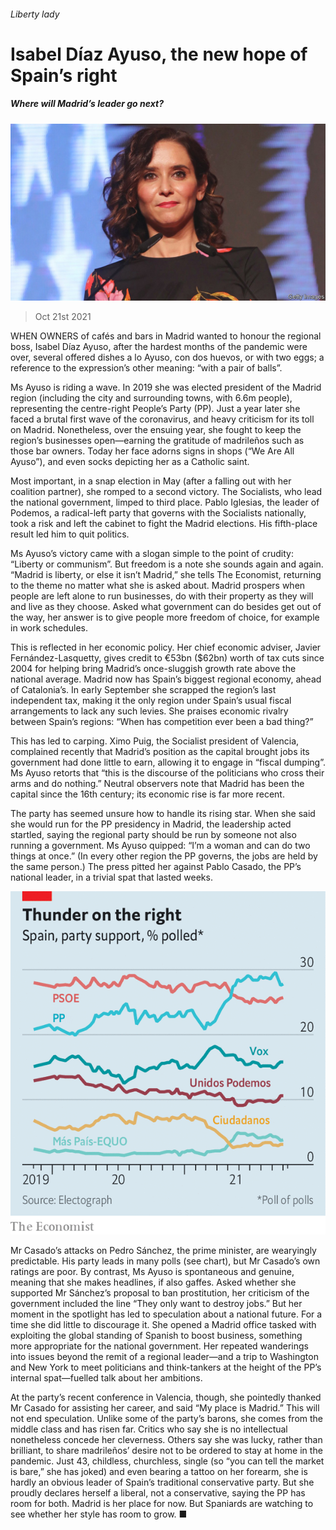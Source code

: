 ###### Liberty lady

# Isabel Díaz Ayuso, the new hope of Spain’s right 

##### Where will Madrid’s leader go next? 

![image](images/20211023_EUP003_0.jpg) 

> Oct 21st 2021 

WHEN OWNERS of cafés and bars in Madrid wanted to honour the regional boss, Isabel Díaz Ayuso, after the hardest months of the pandemic were over, several offered dishes a lo Ayuso, con dos huevos, or with two eggs; a reference to the expression’s other meaning: “with a pair of balls”.

Ms Ayuso is riding a wave. In 2019 she was elected president of the Madrid region (including the city and surrounding towns, with 6.6m people), representing the centre-right People’s Party (PP). Just a year later she faced a brutal first wave of the coronavirus, and heavy criticism for its toll on Madrid. Nonetheless, over the ensuing year, she fought to keep the region’s businesses open—earning the gratitude of madrileños such as those bar owners. Today her face adorns signs in shops (“We Are All Ayuso”), and even socks depicting her as a Catholic saint.


Most important, in a snap election in May (after a falling out with her coalition partner), she romped to a second victory. The Socialists, who lead the national government, limped to third place. Pablo Iglesias, the leader of Podemos, a radical-left party that governs with the Socialists nationally, took a risk and left the cabinet to fight the Madrid elections. His fifth-place result led him to quit politics.

Ms Ayuso’s victory came with a slogan simple to the point of crudity: “Liberty or communism”. But freedom is a note she sounds again and again. “Madrid is liberty, or else it isn’t Madrid,” she tells The Economist, returning to the theme no matter what she is asked about. Madrid prospers when people are left alone to run businesses, do with their property as they will and live as they choose. Asked what government can do besides get out of the way, her answer is to give people more freedom of choice, for example in work schedules.

This is reflected in her economic policy. Her chief economic adviser, Javier Fernández-Lasquetty, gives credit to €53bn ($62bn) worth of tax cuts since 2004 for helping bring Madrid’s once-sluggish growth rate above the national average. Madrid now has Spain’s biggest regional economy, ahead of Catalonia’s. In early September she scrapped the region’s last independent tax, making it the only region under Spain’s usual fiscal arrangements to lack any such levies. She praises economic rivalry between Spain’s regions: “When has competition ever been a bad thing?”

This has led to carping. Ximo Puig, the Socialist president of Valencia, complained recently that Madrid’s position as the capital brought jobs its government had done little to earn, allowing it to engage in “fiscal dumping”. Ms Ayuso retorts that “this is the discourse of the politicians who cross their arms and do nothing.” Neutral observers note that Madrid has been the capital since the 16th century; its economic rise is far more recent.

The party has seemed unsure how to handle its rising star. When she said she would run for the PP presidency in Madrid, the leadership acted startled, saying the regional party should be run by someone not also running a government. Ms Ayuso quipped: “I’m a woman and can do two things at once.” (In every other region the PP governs, the jobs are held by the same person.) The press pitted her against Pablo Casado, the PP’s national leader, in a trivial spat that lasted weeks.

![image](images/20211023_EUC749.png) 


Mr Casado’s attacks on Pedro Sánchez, the prime minister, are wearyingly predictable. His party leads in many polls (see chart), but Mr Casado’s own ratings are poor. By contrast, Ms Ayuso is spontaneous and genuine, meaning that she makes headlines, if also gaffes. Asked whether she supported Mr Sánchez’s proposal to ban prostitution, her criticism of the government included the line “They only want to destroy jobs.” But her moment in the spotlight has led to speculation about a national future. For a time she did little to discourage it. She opened a Madrid office tasked with exploiting the global standing of Spanish to boost business, something more appropriate for the national government. Her repeated wanderings into issues beyond the remit of a regional leader—and a trip to Washington and New York to meet politicians and think-tankers at the height of the PP’s internal spat—fuelled talk about her ambitions.

At the party’s recent conference in Valencia, though, she pointedly thanked Mr Casado for assisting her career, and said “My place is Madrid.” This will not end speculation. Unlike some of the party’s barons, she comes from the middle class and has risen far. Critics who say she is no intellectual nonetheless concede her cleverness. Others say she was lucky, rather than brilliant, to share madrileños’ desire not to be ordered to stay at home in the pandemic. Just 43, childless, churchless, single (so “you can tell the market is bare,” she has joked) and even bearing a tattoo on her forearm, she is hardly an obvious leader of Spain’s traditional conservative party. But she proudly declares herself a liberal, not a conservative, saying the PP has room for both. Madrid is her place for now. But Spaniards are watching to see whether her style has room to grow. ■

